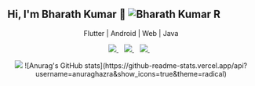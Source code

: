 ## Hi, I'm Bharath Kumar 👋 <img src="https://komarev.com/ghpvc/?username=IbsanjU&label=Profile+Views&color=brightgreen&style=plastic" alt="Bharath Kumar R" />

<!-- <p align="left"> <img src="https://gpvc.arturio.dev/IbsanjU" alt="Bharath Kumar R" /> |  </p> -->
<p align='center'>Flutter | Android | Web | Java</p>


<p align='center'>  
<a href="https://www.linkedin.com/in/Bharath-Kumar-R">
  <img src="https://img.shields.io/badge/LinkedIn-0077B5?style=for-the-badge&logo=linkedin&logoColor=white" />
</a>&nbsp;&nbsp;
<a href="mailto:bharath2668@gmail.com">
  <img src="https://img.shields.io/badge/Gmail-D14836?style=for-the-badge&logo=gmail&logoColor=white" />
</a>&nbsp;&nbsp;
  <a href="https://twitter.com/IbsanjU">
  <img src="https://img.shields.io/badge/twitter-%231DA1F2.svg?&style=for-the-badge&logo=twitter&logoColor=white" />
</a>&nbsp;&nbsp;
  
 <!-- 
<a href="https://instagram.com/IbsanjU">
  <img src="https://img.shields.io/badge/Instagram-E4405F?style=for-the-badge&logo=instagram&logoColor=white" />
</a>&nbsp;&nbsp; 
<!--
<a href="https://twitter.com/IbsanjU">
  <img src="https://img.shields.io/badge/twitter-%231DA1F2.svg?&style=for-the-badge&logo=twitter&logoColor=white" />
</a>&nbsp;&nbsp;
</p>
-->


 <!-- 
<p align='center'><a href="https://github.com/IbsanjU">
  <img align="center" src="https://github-readme-stats.vercel.app/api/top-langs/?username=IbsanjU&theme=dark&hide_langs_below=1" />
</a></p>
-->
  
 <p align='center'>
<img src="https://github-readme-stats.vercel.app/api?username=IbsanjU&show_icons=true&title_color=ffffff&icon_color=bb2acf&text_color=daf7dc&bg_color=191919">
   ![Anurag's GitHub stats](https://github-readme-stats.vercel.app/api?username=anuraghazra&show_icons=true&theme=radical)
  </p>
<!--
## Bharath Kumar Revana
- Email: bharath2668@gmail.com
- LinkedIn: [linkedin.com/in/bharath-kumar-r/](https://www.linkedin.com/in/bharath-kumar-r/)
- Website: [ibsanju.com](https://ibsanju.com/)

### SUMMARY
Seasoned Software Engineer with a robust background in cloud computing, mobile application development, and DevOps. Demonstrated track record of designing and implementing robust software solutions, enhancing system performance and efficiency. Thrives in fast-paced startup environments, adept at managing and optimizing multiple layers of SaaS-based architectures and distributed systems.

### EXPERIENCE
**TD Canada Trust, Quality Engineer** | May 2023 – Present
- Spearheaded R&D framework enhancement, plug-in development, and automation, resulting in a 35% increase in efficiency (quantify if possible).

**Recibo Technologies Pvt. Ltd, Senior Software Engineer** | Apr 2021 – Nov 2022
- Led the development and maintenance of APIs and databases, enhancing data processing speed by 40% (quantify if possible).
- Crafted Android Native and Flutter applications with offline sync capabilities, leading to a 50% increase in user satisfaction (quantify if possible).
- Automated server operations, reducing the workload for the development team by 30%.
- Managed the system architecture and associated AWS services, ensuring optimal performance and uptime.
- Supervised Mobile App releases on the Apple App Store and Google Play Store, reaching over 30K users (quantify if possible).
- Headed the deployment of a nationwide sales distribution application, boosting company sales by 25% (quantify if possible).

**WorldServe, Consultant - Software Engineer** | Jul 2020 – Feb 2021
- Created responsive web-based templates for interactive museum kiosk software, improving user interaction by X% (quantify if possible).
- Collaborated on feature modification for a virtual museum web app, boosting web traffic by X% (quantify if possible).

**WorldServe, Embedded Software Design Engineer** | Jan 2020 – Jun 2020
- Developed machine learning algorithms for optic disc extraction in images in the eye, improving diagnostic accuracy by X% (quantify if possible).
- Crafted algorithms to calculate power loss in accelerated aging test equipment devices, leading to X% improvement in energy efficiency (quantify if possible).

**WorldServe, Technical Research Intern** | Aug 2019 – Jan 2020
- Conducted a comprehensive analysis and gathered statistics on projects, providing valuable insights that led to X% improvement in project performance (quantify if possible).
- Devised an algorithm for finding exudates in a Fundus image, contributing to early detection and treatment of diabetic retinopathy, impacting X number of patients (quantify if possible).

### EDUCATION
- **Master of Engineering, Electronic Systems Engineering** | University of Regina, Canada | Sept 2017 – Dec 2019
- **Bachelor of Technology, Electrical and Electronics Engineering** | Sree Vidyanikethan Engineering College, India | Sept 2013 – Apr 2017

### SKILLS
- Programming Languages: Python, JavaScript, Dart, SQL, C, C++, Java
- Frameworks: Flutter, Node.js, Express.js, Django, Flask
- Databases: MySQL, PostgreSQL, MongoDB
- Cloud Platforms: AWS, Azure, GCP
- DevOps: Docker, Jenkins, Kubernetes, GitLab CI/CD
- Mobile Development: Android, iOS, Hybrid
- Testing: Unit Testing, Functional Testing, Integration Testing

### PROJECTS
**SPARK – A Virtual Space Tech Museum | ISRO**
- Designed and developed India's first virtual space tech museum, providing an interactive learning platform for over 50,000 users.

### CERTIFICATIONS
- Amazon Web Services – Solutions Architect – Associate | Jan 2023 – Jan 2025




<!--
**IbsanjU/IbsanjU** is a ✨ _special_ ✨ repository because its `README.md` (this file) appears on your GitHub profile.

Here are some ideas to get you started:

- 🔭 I’m currently working on ...
- 🌱 I’m currently learning ...
- 👯 I’m looking to collaborate on ...
- 🤔 I’m looking for help with ...
- 💬 Ask me about ...
- 📫 How to reach me: ...
- 😄 Pronouns: ...
- ⚡ Fun fact: ...
-->
